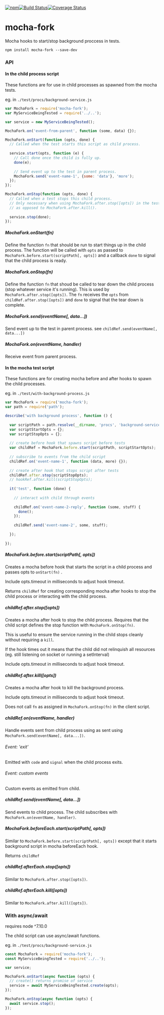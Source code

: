 [![npm](https://img.shields.io/npm/v/mocha-fork.svg)](https://www.npmjs.com/package/mocha-fork)[![Build Status](https://travis-ci.org/nomilous/mocha-fork.svg?branch=master)](https://travis-ci.org/nomilous/mocha-fork)[![Coverage Status](https://coveralls.io/repos/github/nomilous/mocha-fork/badge.svg?branch=master)](https://coveralls.io/github/nomilous/mocha-fork?branch=master)

# mocha-fork

Mocha hooks to start/stop background proccess in tests.

```
npm install mocha-fork --save-dev
```

### API

#### In the child process script

These functions are for use in child processes as spawned from the mocha tests.

eg. in `./test/procs/background-service.js`

```javascript
var MochaFork = require('mocha-fork');
var MyServiceBeingTested = require('../..');

var service = new MyServiceBeingTested();

MochaFork.on('event-from-parent', function (some, data) {});

MochaFork.onStart(function (opts, done) {
  // Called when the test starts this script as child process.
    
  service.start(opts, function (e) {
    // Call done once the child is fully up.
    done(e);
    
    // Send event up to the test in parent process.
    MochaFork.send('event-name-1', {some: 'data'}, 'more');
  });
});

MochaFork.onStop(function (opts, done) {
  // Called when a test stops this child process.
  // Only necessary when using MochaFork.after.stop([opts]) in the test,
  // as opposed to MochaFork.after.kill().
  
  service.stop(done);
});
```

##### MochaFork.onStart(fn)

Define the function `fn` that should be run to start things up in the child process. The function will be called with `opts` as passed to `MochaFork.before.start(scriptPath[, opts])` and a callback `done` to signal that the child process is ready.

##### MochaFork.onStop(fn)

Define the function `fn` that shoud be called to tear down the child process (stop whatever service it's running). This is used by `MochaFork.after.stop([opts])`. The  `fn` receives the `opts` from `childRef.after.stop([opts])` and `done` to signal that the tear down is complete.

##### MochaFork.send(eventName[, data...])

Send event up to the test in parent process. see `childRef.send(eventName[, data...])`

##### MochaFork.on(eventName, handler)

Receive event from parent process.

#### In the mocha test script

These functions are for creating mocha before and after hooks to spawn the child processes.

eg. in `./test/with-background-process.js`

```javascript
var MochaFork = require('mocha-fork');
var path = require('path');

describe('with background process', function () {
  
  var scriptPath = path.resolve(__dirname, 'procs', 'background-service');
  var scriptStartOpts = {};
  var scriptStopOpts = {};
  
  // create before hook that spawns script before tests
  var childRef = MochaFork.before.start(scriptPath, scriptStartOpts);
  
  // subscribe to events from the child script
  childRef.on('event-name-1', function (data, more) {});
  
  // create after hook that stops script after tests
  childRef.after.stop(scriptStopOpts);
  // hookRef.after.kill(scriptStopOpts);
  
  it('test', function (done) {
    
    // interact with child through events
    
    childRef.on('event-name-2-reply', function (some, stuff) {
      done();
    });
    
    childRef.send('event-name-2', some, stuff);
    
  });
  
});
```

##### MochaFork.before.start(scriptPath[, opts])

Creates a mocha before hook that starts the script in a child process and passes opts to `onStart(fn)` .

Include opts.timeout in milliseconds to adjust hook timeout.

Returns `childRef` for creating corresponding mocha after hooks to stop the child process or interacting with the child process.

##### childRef.after.stop([opts])

Creates a mocha after hook to stop the child process. Requires that the child script defines the stop function with `MochaFork.onStop(fn)`. 

This is useful to ensure the service running in the child stops cleanly without requiring a `kill`.

If the hook times out it means that the child did not relinquish all resources (eg. still listening on socket or running a setInterval)

Include opts.timeout in milliseconds to adjust hook timeout.

##### childRef.after.kill([opts])

Creates a mocha after hook to kill the background process.

Include opts.timeout in milliseconds to adjust hook timeout.

Does not call `fn` as assigned in `MochaFork.onStop(fn)` in the client script.

##### childRef.on(eventName, handler)

Handle events sent from child process using as sent using `MochaFork.send(eventName[, data...])`.

###### Event: 'exit'

Emitted with `code` and `signal` when the child process exits.

###### Event: custom events

Custom events as emitted from child.

##### childRef.send(eventName[, data...])

Send events to child process. The child subscribes with `MochaFork.on(eventName, handler)`.

##### MochaFork.beforeEach.start(scriptPath[, opts])

Similar to `MochaFork.before.start(scriptPath[, opts])` except that it starts background script in mocha beforeEach hook.

Returns `childRef` 

##### childRef.afterEach.stop([opts])

Similar to `MochaFork.after.stop([opts])`.

##### childRef.afterEach.kill([opts])

Similar to `MochaFork.after.kill([opts])`.

### With async/await

requires node ^7.10.0

The child script can use async/await functions.

eg. in `./test/procs/background-service.js`

```javascript
const MochaFork = require('mocha-fork');
const MyServiceBeingTested = require('../..');

var service;

MochaFork.onStart(async function (opts) {
  // create() returns promise of service
  service = await MyServiceBeingTested.create(opts);
});

MochaFork.onStop(async function (opts) {
  await service.stop();
});
```


